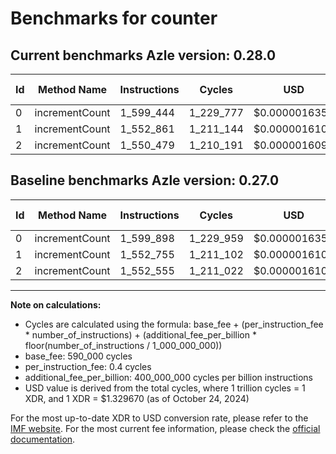 # Benchmarks for counter

## Current benchmarks Azle version: 0.28.0

| Id  | Method Name    | Instructions | Cycles    | USD           | USD/Million Calls | Change                            |
| --- | -------------- | ------------ | --------- | ------------- | ----------------- | --------------------------------- |
| 0   | incrementCount | 1_599_444    | 1_229_777 | $0.0000016352 | $1.63             | <font color="green">-454</font>   |
| 1   | incrementCount | 1_552_861    | 1_211_144 | $0.0000016104 | $1.61             | <font color="red">+106</font>     |
| 2   | incrementCount | 1_550_479    | 1_210_191 | $0.0000016092 | $1.60             | <font color="green">-2_076</font> |

## Baseline benchmarks Azle version: 0.27.0

| Id  | Method Name    | Instructions | Cycles    | USD           | USD/Million Calls |
| --- | -------------- | ------------ | --------- | ------------- | ----------------- |
| 0   | incrementCount | 1_599_898    | 1_229_959 | $0.0000016354 | $1.63             |
| 1   | incrementCount | 1_552_755    | 1_211_102 | $0.0000016104 | $1.61             |
| 2   | incrementCount | 1_552_555    | 1_211_022 | $0.0000016103 | $1.61             |

---

**Note on calculations:**

- Cycles are calculated using the formula: base_fee + (per_instruction_fee \* number_of_instructions) + (additional_fee_per_billion \* floor(number_of_instructions / 1_000_000_000))
- base_fee: 590_000 cycles
- per_instruction_fee: 0.4 cycles
- additional_fee_per_billion: 400_000_000 cycles per billion instructions
- USD value is derived from the total cycles, where 1 trillion cycles = 1 XDR, and 1 XDR = $1.329670 (as of October 24, 2024)

For the most up-to-date XDR to USD conversion rate, please refer to the [IMF website](https://www.imf.org/external/np/fin/data/rms_sdrv.aspx).
For the most current fee information, please check the [official documentation](https://internetcomputer.org/docs/current/developer-docs/gas-cost#execution).
